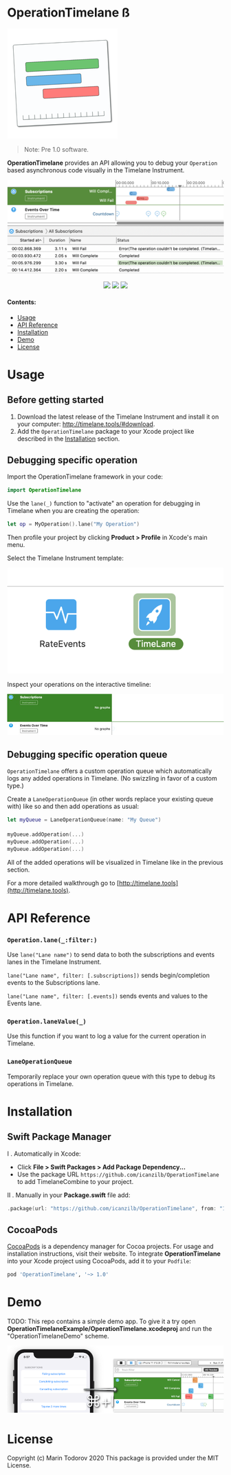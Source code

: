 # OperationTimelane ß

![Timelane Icon](etc/Icon_128x128@2x.png)

> Note: Pre 1.0 software.

**OperationTimelane** provides an API allowing you to debug your `Operation` based asynchronous code visually in the Timelane Instrument.

![Timelane Instrument](etc/timelane.png)

<p align="center">
    <img src="https://img.shields.io/badge/Swift-5.2-orange.svg" />
    <img src="https://img.shields.io/cocoapods/l/RxTimelane.svg" />
    <img src="https://img.shields.io/cocoapods/p/RxTimelane.svg" />
</p>

#### Contents:

 - [Usage](#Usage)
 - [API Reference](#Reference)
 - [Installation](#Installation)
 - [Demo](#Demo)
 - [License](#License)

# Usage

## Before getting started

1. Download the latest release of the Timelane Instrument and install it on your computer: http://timelane.tools/#download.
2. Add the `OperationTimelane` package to your Xcode project like described in the [Installation](#installation) section.

## Debugging specific operation

Import the OperationTimelane framework in your code:

```swift
import OperationTimelane
```

Use the `lane(_)` function to "activate" an operation for debugging in Timelane when you are creating the operation:

```swift
let op = MyOperation().lane("My Operation")
```

Then profile your project by clicking **Product > Profile** in Xcode's main menu.

Select the Timelane Instrument template:

![Timelane Instrument Template](etc/timelane-template.png)

Inspect your operations on the interactive timeline:

![Timelane Live Recording](etc/timelane-recording.gif)

## Debugging specific operation queue

`OperationTimelane` offers a custom operation queue which automatically logs any added operations in Timelane. (No swizzling in favor of a custom type.)

Create a `LaneOperationQueue` (in other words replace your existing queue with) like so and then add operations as usual:

```swift
let myQueue = LaneOperationQueue(name: "My Queue")

myQueue.addOperation(...)
myQueue.addOperation(...)
myQueue.addOperation(...)
```

All of the added operations will be visualized in Timelane like in the previous section.

For a more detailed walkthrough go to [http://timelane.tools](http://timelane.tools).

# API Reference

### `Operation.lane(_:filter:)`

Use `lane("Lane name")` to send data to both the subscriptions and events lanes in the Timelane Instrument.

`lane("Lane name", filter: [.subscriptions])` sends begin/completion events to the Subscriptions lane.

`lane("Lane name", filter: [.events])` sends events and values to the Events lane.

### `Operation.laneValue(_)`

Use this function if you want to log a value for the current operation in Timelane.

### `LaneOperationQueue`

Temporarily replace your own operation queue with this type to debug its operations in Timelane.

# Installation

## Swift Package Manager

I . Automatically in Xcode:

 - Click **File > Swift Packages > Add Package Dependency...**  
 - Use the package URL `https://github.com/icanzilb/OperationTimelane` to add TimelaneCombine to your project.

II . Manually in your **Package.swift** file add:

```swift
.package(url: "https://github.com/icanzilb/OperationTimelane", from: "1.0.0")
```

## CocoaPods

[CocoaPods](https://cocoapods.org) is a dependency manager for Cocoa projects. For usage and installation instructions, visit their website. To integrate **OperationTimelane** into your Xcode project using CocoaPods, add it to your `Podfile`:

```ruby
pod 'OperationTimelane', '~> 1.0'
```

# Demo

TODO: This repo contains a simple demo app. To give it a try open **OperationTimelaneExample/OperationTimelane.xcodeproj** and run the "OperationTimelaneDemo" scheme.

![Timelane demo app](etc/demo.png)

# License

Copyright (c) Marin Todorov 2020
This package is provided under the MIT License.
